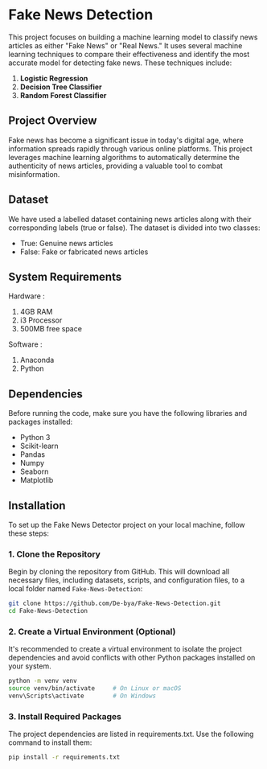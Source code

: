 # Fake News Detection

This project focuses on building a machine learning model to classify news articles as either "Fake News" or "Real News." It uses several machine learning techniques to compare their effectiveness and identify the most accurate model for detecting fake news. These techniques include:

1. **Logistic Regression**
2. **Decision Tree Classifier**
3.  **Random Forest Classifier**


## Project Overview

Fake news has become a significant issue in today's digital age, where information spreads rapidly through various online platforms. This project leverages machine learning algorithms to automatically determine the authenticity of news articles, providing a valuable tool to combat misinformation.

## Dataset

We have used a labelled dataset containing news articles along with their corresponding labels (true or false). The dataset is divided into two classes:
- True: Genuine news articles
- False: Fake or fabricated news articles

## System Requirements 

Hardware :
1. 4GB RAM
2. i3 Processor
3. 500MB free space

Software :
1. Anaconda
2. Python

## Dependencies

Before running the code, make sure you have the following libraries and packages installed:

- Python 3
- Scikit-learn
- Pandas
- Numpy
- Seaborn
- Matplotlib




## Installation

To set up the Fake News Detector project on your local machine, follow these steps:

### 1. Clone the Repository

Begin by cloning the repository from GitHub. This will download all necessary files, including datasets, scripts, and configuration files, to a local folder named `Fake-News-Detection`:

```bash
git clone https://github.com/De-bya/Fake-News-Detection.git
cd Fake-News-Detection
```
### 2. Create a Virtual Environment (Optional)

It's recommended to create a virtual environment to isolate the project dependencies and avoid conflicts with other Python packages installed on your system.

```bash
python -m venv venv
source venv/bin/activate     # On Linux or macOS
venv\Scripts\activate        # On Windows
```

### 3. Install Required Packages

The project dependencies are listed in requirements.txt. Use the following command to install them:

```bash
pip install -r requirements.txt
```



